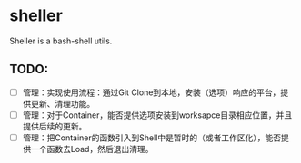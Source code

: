 # sheller

Sheller is a bash-shell utils.

## TODO:

- [ ] 管理：实现使用流程：通过Git Clone到本地，安装（选项）响应的平台，提供更新、清理功能。
- [ ] 管理：对于Container，能否提供选项安装到worksapce目录相应位置，并且提供后续的更新。
- [ ] 管理：把Container的函数引入到Shell中是暂时的（或者工作区化），能否提供一个函数去Load，然后退出清理。